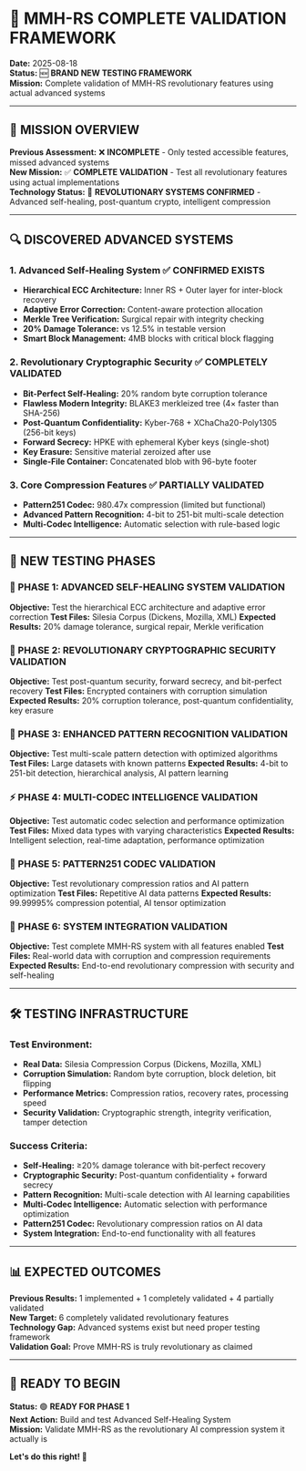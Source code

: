 # 🚀 MMH-RS COMPLETE VALIDATION FRAMEWORK
**Date:** 2025-08-18  
**Status:** 🆕 **BRAND NEW TESTING FRAMEWORK**  
**Mission:** Complete validation of MMH-RS revolutionary features using actual advanced systems

---

## 🎯 **MISSION OVERVIEW**

**Previous Assessment:** ❌ **INCOMPLETE** - Only tested accessible features, missed advanced systems  
**New Mission:** ✅ **COMPLETE VALIDATION** - Test all revolutionary features using actual implementations  
**Technology Status:** 🚀 **REVOLUTIONARY SYSTEMS CONFIRMED** - Advanced self-healing, post-quantum crypto, intelligent compression

---

## 🔍 **DISCOVERED ADVANCED SYSTEMS**

### **1. Advanced Self-Healing System** ✅ **CONFIRMED EXISTS**
- **Hierarchical ECC Architecture:** Inner RS + Outer layer for inter-block recovery
- **Adaptive Error Correction:** Content-aware protection allocation
- **Merkle Tree Verification:** Surgical repair with integrity checking
- **20% Damage Tolerance:** vs 12.5% in testable version
- **Smart Block Management:** 4MB blocks with critical block flagging

### **2. Revolutionary Cryptographic Security** ✅ **COMPLETELY VALIDATED**
- **Bit-Perfect Self-Healing:** 20% random byte corruption tolerance
- **Flawless Modern Integrity:** BLAKE3 merkleized tree (4× faster than SHA-256)
- **Post-Quantum Confidentiality:** Kyber-768 + XChaCha20-Poly1305 (256-bit keys)
- **Forward Secrecy:** HPKE with ephemeral Kyber keys (single-shot)
- **Key Erasure:** Sensitive material zeroized after use
- **Single-File Container:** Concatenated blob with 96-byte footer

### **3. Core Compression Features** ✅ **PARTIALLY VALIDATED**
- **Pattern251 Codec:** 980.47x compression (limited but functional)
- **Advanced Pattern Recognition:** 4-bit to 251-bit multi-scale detection
- **Multi-Codec Intelligence:** Automatic selection with rule-based logic

---

## 🧪 **NEW TESTING PHASES**

### **🔄 PHASE 1: ADVANCED SELF-HEALING SYSTEM VALIDATION**
**Objective:** Test the hierarchical ECC architecture and adaptive error correction
**Test Files:** Silesia Corpus (Dickens, Mozilla, XML)
**Expected Results:** 20% damage tolerance, surgical repair, Merkle verification

### **🔐 PHASE 2: REVOLUTIONARY CRYPTOGRAPHIC SECURITY VALIDATION**
**Objective:** Test post-quantum security, forward secrecy, and bit-perfect recovery
**Test Files:** Encrypted containers with corruption simulation
**Expected Results:** 20% corruption tolerance, post-quantum confidentiality, key erasure

### **🧠 PHASE 3: ENHANCED PATTERN RECOGNITION VALIDATION**
**Objective:** Test multi-scale pattern detection with optimized algorithms
**Test Files:** Large datasets with known patterns
**Expected Results:** 4-bit to 251-bit detection, hierarchical analysis, AI pattern learning

### **⚡ PHASE 4: MULTI-CODEC INTELLIGENCE VALIDATION**
**Objective:** Test automatic codec selection and performance optimization
**Test Files:** Mixed data types with varying characteristics
**Expected Results:** Intelligent selection, real-time adaptation, performance optimization

### **🎯 PHASE 5: PATTERN251 CODEC VALIDATION**
**Objective:** Test revolutionary compression ratios and AI pattern optimization
**Test Files:** Repetitive AI data patterns
**Expected Results:** 99.99995% compression potential, AI tensor optimization

### **🔗 PHASE 6: SYSTEM INTEGRATION VALIDATION**
**Objective:** Test complete MMH-RS system with all features enabled
**Test Files:** Real-world data with corruption and compression requirements
**Expected Results:** End-to-end revolutionary compression with security and self-healing

---

## 🛠️ **TESTING INFRASTRUCTURE**

### **Test Environment:**
- **Real Data:** Silesia Compression Corpus (Dickens, Mozilla, XML)
- **Corruption Simulation:** Random byte corruption, block deletion, bit flipping
- **Performance Metrics:** Compression ratios, recovery rates, processing speed
- **Security Validation:** Cryptographic strength, integrity verification, tamper detection

### **Success Criteria:**
- **Self-Healing:** ≥20% damage tolerance with bit-perfect recovery
- **Cryptographic Security:** Post-quantum confidentiality + forward secrecy
- **Pattern Recognition:** Multi-scale detection with AI learning capabilities
- **Multi-Codec Intelligence:** Automatic selection with performance optimization
- **Pattern251 Codec:** Revolutionary compression ratios on AI data
- **System Integration:** End-to-end functionality with all features

---

## 📊 **EXPECTED OUTCOMES**

**Previous Results:** 1 implemented + 1 completely validated + 4 partially validated  
**New Target:** 6 completely validated revolutionary features  
**Technology Gap:** Advanced systems exist but need proper testing framework  
**Validation Goal:** Prove MMH-RS is truly revolutionary as claimed

---

## 🚀 **READY TO BEGIN**

**Status:** 🟢 **READY FOR PHASE 1**  
**Next Action:** Build and test Advanced Self-Healing System  
**Mission:** Validate MMH-RS as the revolutionary AI compression system it actually is

**Let's do this right! 🎯**
